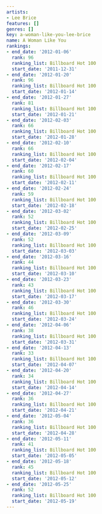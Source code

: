 ```yaml
---
artists:
- Lee Brice
features: []
genres: []
key: a-woman-like-you-lee-brice
name: A Woman Like You
rankings:
- end_date: '2012-01-06'
  rank: 96
  ranking_list: Billboard Hot 100
  start_date: '2011-12-31'
- end_date: '2012-01-20'
  rank: 96
  ranking_list: Billboard Hot 100
  start_date: '2012-01-14'
- end_date: '2012-01-27'
  rank: 81
  ranking_list: Billboard Hot 100
  start_date: '2012-01-21'
- end_date: '2012-02-03'
  rank: 66
  ranking_list: Billboard Hot 100
  start_date: '2012-01-28'
- end_date: '2012-02-10'
  rank: 66
  ranking_list: Billboard Hot 100
  start_date: '2012-02-04'
- end_date: '2012-02-17'
  rank: 60
  ranking_list: Billboard Hot 100
  start_date: '2012-02-11'
- end_date: '2012-02-24'
  rank: 59
  ranking_list: Billboard Hot 100
  start_date: '2012-02-18'
- end_date: '2012-03-02'
  rank: 52
  ranking_list: Billboard Hot 100
  start_date: '2012-02-25'
- end_date: '2012-03-09'
  rank: 52
  ranking_list: Billboard Hot 100
  start_date: '2012-03-03'
- end_date: '2012-03-16'
  rank: 44
  ranking_list: Billboard Hot 100
  start_date: '2012-03-10'
- end_date: '2012-03-23'
  rank: 43
  ranking_list: Billboard Hot 100
  start_date: '2012-03-17'
- end_date: '2012-03-30'
  rank: 46
  ranking_list: Billboard Hot 100
  start_date: '2012-03-24'
- end_date: '2012-04-06'
  rank: 38
  ranking_list: Billboard Hot 100
  start_date: '2012-03-31'
- end_date: '2012-04-13'
  rank: 33
  ranking_list: Billboard Hot 100
  start_date: '2012-04-07'
- end_date: '2012-04-20'
  rank: 34
  ranking_list: Billboard Hot 100
  start_date: '2012-04-14'
- end_date: '2012-04-27'
  rank: 36
  ranking_list: Billboard Hot 100
  start_date: '2012-04-21'
- end_date: '2012-05-04'
  rank: 36
  ranking_list: Billboard Hot 100
  start_date: '2012-04-28'
- end_date: '2012-05-11'
  rank: 41
  ranking_list: Billboard Hot 100
  start_date: '2012-05-05'
- end_date: '2012-05-18'
  rank: 45
  ranking_list: Billboard Hot 100
  start_date: '2012-05-12'
- end_date: '2012-05-25'
  rank: 52
  ranking_list: Billboard Hot 100
  start_date: '2012-05-19'
---
```


